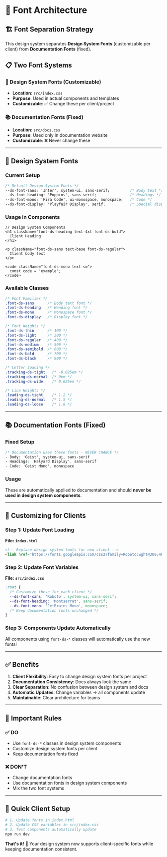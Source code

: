 # 🎨 Font Architecture

## 🏗️ **Font Separation Strategy**

This design system separates **Design System Fonts** (customizable per client) from **Documentation Fonts** (fixed).

## 📋 **Two Font Systems**

### **🎯 Design System Fonts (Customizable)**
- **Location**: `src/index.css` 
- **Purpose**: Used in actual components and templates
- **Customizable**: ✅ Change these per client/project

### **📚 Documentation Fonts (Fixed)**  
- **Location**: `src/docs.css`
- **Purpose**: Used only in documentation website
- **Customizable**: ❌ Never change these

---

## 🎨 **Design System Fonts**

### **Current Setup**
```css
/* Default Design System Fonts */
--ds-font-sans: 'Inter', system-ui, sans-serif;         /* Body text */
--ds-font-heading: 'Poppins', sans-serif;               /* Headings */  
--ds-font-mono: 'Fira Code', ui-monospace, monospace;   /* Code */
--ds-font-display: 'Playfair Display', serif;           /* Special display */
```

### **Usage in Components**
```tsx
// Design System Components
<h1 className="font-ds-heading text-4xl font-ds-bold">
  Client Heading
</h1>

<p className="font-ds-sans text-base font-ds-regular">
  Client body text
</p>

<code className="font-ds-mono text-sm">
  const code = 'example';
</code>
```

### **Available Classes**
```css
/* Font Families */
.font-ds-sans      /* Body text font */
.font-ds-heading   /* Heading font */
.font-ds-mono      /* Monospace font */
.font-ds-display   /* Display font */

/* Font Weights */
.font-ds-thin      /* 100 */
.font-ds-light     /* 300 */
.font-ds-regular   /* 400 */
.font-ds-medium    /* 500 */
.font-ds-semibold  /* 600 */
.font-ds-bold      /* 700 */
.font-ds-black     /* 900 */

/* Letter Spacing */
.tracking-ds-tight   /* -0.025em */
.tracking-ds-normal  /* 0em */
.tracking-ds-wide    /* 0.025em */

/* Line Heights */
.leading-ds-tight    /* 1.2 */
.leading-ds-normal   /* 1.5 */
.leading-ds-loose    /* 1.8 */
```

---

## 📚 **Documentation Fonts (Fixed)**

### **Fixed Setup**
```css
/* Documentation uses these fonts - NEVER CHANGE */
- Body: 'Geist', system-ui, sans-serif
- Headings: 'Halyard Display', sans-serif  
- Code: 'Geist Mono', monospace
```

### **Usage**
These are automatically applied to documentation and should **never be used in design system components**.

---

## 🔄 **Customizing for Clients**

### **Step 1: Update Font Loading**
**File: `index.html`**
```html
<!-- Replace design system fonts for new client -->
<link href="https://fonts.googleapis.com/css2?family=Roboto:wght@300;400;500;700&family=Montserrat:wght@400;600;700&display=swap">
```

### **Step 2: Update Font Variables**
**File: `src/index.css`**
```css
:root {
  /* Customize these for each client */
  --ds-font-sans: 'Roboto', system-ui, sans-serif;
  --ds-font-heading: 'Montserrat', sans-serif;
  --ds-font-mono: 'JetBrains Mono', monospace;
  /* Keep documentation fonts unchanged */
}
```

### **Step 3: Components Update Automatically**
All components using `font-ds-*` classes will automatically use the new fonts!

---

## ✅ **Benefits**

1. **Client Flexibility**: Easy to change design system fonts per project
2. **Documentation Consistency**: Docs always look the same
3. **Clear Separation**: No confusion between design system and docs
4. **Automatic Updates**: Change variables → all components update
5. **Maintainable**: Clear architecture for teams

---

## 🚨 **Important Rules**

### **✅ DO**
- Use `font-ds-*` classes in design system components
- Customize design system fonts per client
- Keep documentation fonts fixed

### **❌ DON'T**  
- Change documentation fonts
- Use documentation fonts in design system components
- Mix the two font systems

---

## 🔧 **Quick Client Setup**

```bash
# 1. Update fonts in index.html
# 2. Update CSS variables in src/index.css  
# 3. Test components automatically update
npm run dev
```

**That's it!** 🎉 Your design system now supports client-specific fonts while keeping documentation consistent. 